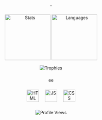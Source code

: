 <h3 align="center">.</h3>

###

<div align="center">
  <img src="https://github-readme-stats.vercel.app/api?username=ndirmn2&hide_title=false&hide_rank=false&show_icons=true&include_all_commits=true&count_private=true&disable_animations=false&theme=default&locale=en&hide_border=false&order=1" height="150" alt="Stats" />
  <img src="https://github-readme-stats.vercel.app/api/top-langs?username=ndirmn2&locale=en&hide_title=false&layout=compact&card_width=320&langs_count=5&theme=default&hide_border=false&order=2" height="150" alt="Languages"  />
  <p align="center"> <img src="https://github-profile-trophy.vercel.app/?username=ndirmn2" alt="Trophies" /> </p>
</div>

###

<p align="center">ee</p>

###

<div align="center">
  <img src="https://cdn.jsdelivr.net/gh/devicons/devicon/icons/html5/html5-original.svg" height="40" alt="HTML"  />
  <img width="12" />
  <img src="https://cdn.jsdelivr.net/gh/devicons/devicon/icons/javascript/javascript-original.svg" height="40" alt="JS"  />
  <img width="12" />
  <img src="https://cdn.jsdelivr.net/gh/devicons/devicon/icons/css3/css3-original.svg" height="40" alt="CSS"  />
</div>

###

<p align="center"> <img src="https://komarev.com/ghpvc/?username=evantesecond&?color=82d2f0&labelColor=0d3b72&style=for-the-badge" alt="Profile Views" /> </p>

###
